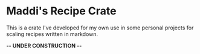 # Maddi's Recipe Crate

This is a crate I've developed for my own
use in some personal projects for scaling
recipes written in markdown.

**-- UNDER CONSTRUCTION --**
